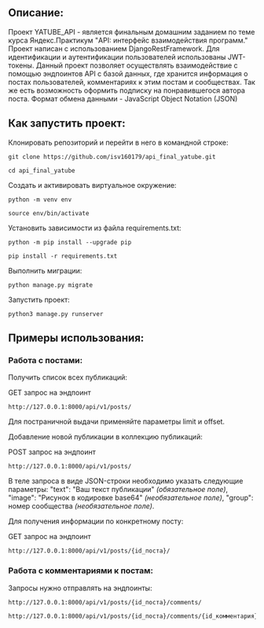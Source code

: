 ## Описание:

Проект YATUBE_API - является финальным домашним заданием по теме 
курса Яндекс.Практикум "API: интерфейс взаимодействия программ."
Проект написан с использованием DjangoRestFramework.
Для идентификации и аутентификации пользователей использованы JWT-токены.
Данный проект позволяет осуществлять взаимодействие с помощью эндпоинтов API 
с базой данных, где хранится информация о постах пользователей, комментариях 
к этим постам и сообществах. Так же есть возможность оформить подписку на 
понравившегося автора поста.
Формат обмена данными - JavaScript Object Notation (JSON)


## Как запустить проект:

Клонировать репозиторий и перейти в него в командной строке:

```
git clone https://github.com/isv160179/api_final_yatube.git
```

```
cd api_final_yatube
```

Cоздать и активировать виртуальное окружение:

```
python -m venv env
```

```
source env/bin/activate
```

Установить зависимости из файла requirements.txt:

```
python -m pip install --upgrade pip
```

```
pip install -r requirements.txt
```

Выполнить миграции:

```
python manage.py migrate
```

Запустить проект:

```
python3 manage.py runserver
```

## Примеры использования:

### Работа с постами:

Получить список всех публикаций:

GET запрос на эндпоинт
```
http://127.0.0.1:8000/api/v1/posts/
```
Для постраничной выдачи применяйте параметры limit и offset.


Добавление новой публикации в коллекцию публикаций:

POST запрос на эндпоинт
```
http://127.0.0.1:8000/api/v1/posts/
```
В теле запроса в виде JSON-строки необходимо указать следующие параметры:
"text": "Ваш текст публикации" *(обязательное поле)*,
"image": "Рисунок в кодировке base64" *(необязательное поле)*,
"group": номер сообщества *(необязательное поле)*.


Для получения информации по конкретному посту:

GET запрос на эндпоинт
```
http://127.0.0.1:8000/api/v1/posts/{id_поста}/
```

### Работа с комментариями к постам:

Запросы нужно отправлять на эндпоинты: 
```
http://127.0.0.1:8000/api/v1/posts/{id_поста}/comments/
```
```
http://127.0.0.1:8000/api/v1/posts/{id_поста}/comments/{id_комментария}/
```